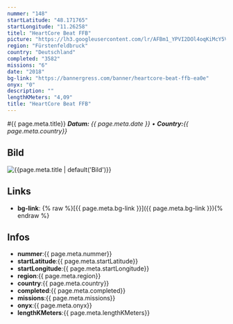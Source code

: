 ```yaml
---
nummer: "148"
startLatitude: "48.171765"
startLongitude: "11.26258"
titel: "HeartCore Beat FFB"
picture: "https://lh3.googleusercontent.com/lr/AFBm1_YPVI2DOl4oqKiMcY5VmFK6R_HAyqlWnJxR2iiR6XimOhzUvAHkQSj5_BvKpwmY4fFIt_tpeY76sgSHYfHmvkQoU5-Zpey6Pl2BJfQPubvE5c5sZ3n3VkO9Jl33OuP1aqa1Yx7x0RwHJPk1TfzSkrLsma218KJIJoAi7fSoulea1zpLyNTUZsC-AkSWH2_hWMI_eVaW8BdwnDFP7Ji8huzsvUIxrF0s_150izNm9scm6MQRZy4VADlcGsVhuRWwFGYsQhaiJZl69ogS6a8h6-ZwEaUdCLnKXhf6YVO3JCpHkqQwMSdTeqaUtM09xaMPJzltUqHA-vtuLs3xJIIsvXP4qoeDMaUe0rR0eyue3h2BqHLoU0N_sc6LQhH3arVZOfcBqxt-UflX_OcCKT7f4TSIXeRBbK1rxTBzP8JwVXh1Jd6s4lrzpUqDsGX_jWomD75m-ibDbQ3gxP2jIAplfU3e1mRoRybEbEWw4iiH40Ovm6HCqcYOAnUtI0XEbPBu0Xky1G6xlXd83_ZsEwE9K8dVQE1gGUX32fugGdeLTk6h2AsP1aqb5G3i4uNg3yvKOV7q4N_N8NDtifmiXRbLjbkO2v3wG-FrzJjgJs3Gmu5ks5Fm6wi2ltxhEy2FNdCrDGg0fixTeRmGVTf7vWuqZW8Av6OYplsbjKxcWfFEihbN7iSvpaLLA37zMYv48z9xwpoMwqpQoA9rmKow1KAm3k1t_CmSOnKTcuj9zDpyldEAaJKKxWRzP_SrrPnzX60K745g7rubaJIqAn4i1_3GWsihRfMbnPX8sRRRYhkCLfcT7MRiZDKflkEDoFiefL3zTg6WaP3yJ5ZepcwH8kfo1pGoadp2ZAXqmdsM"
region: "Fürstenfeldbruck"
country: "Deutschland"
completed: "3582"
missions: "6"
date: "2018"
bg-link: "https://bannergress.com/banner/heartcore-beat-ffb-ea0e"
onyx: "0"
description: ""
lengthKMeters: "4,09"
title: "HeartCore Beat FFB"
---
```


#{{ page.meta.title}}
_**Datum:** {{ page.meta.date }} • **Country:**{{ page.meta.country}}_

## Bild
![{{page.meta.title | default('Bild')}}]({{page.meta.picture}})

## Links
- **bg-link**: {% raw %}[{{ page.meta.bg-link }}]({{ page.meta.bg-link }}){% endraw %}

## Infos
- **nummer**:{{ page.meta.nummer}}
- **startLatitude**:{{ page.meta.startLatitude}}
- **startLongitude**:{{ page.meta.startLongitude}}
- **region**:{{ page.meta.region}}
- **country**:{{ page.meta.country}}
- **completed**:{{ page.meta.completed}}
- **missions**:{{ page.meta.missions}}
- **onyx**:{{ page.meta.onyx}}
- **lengthKMeters**:{{ page.meta.lengthKMeters}}

